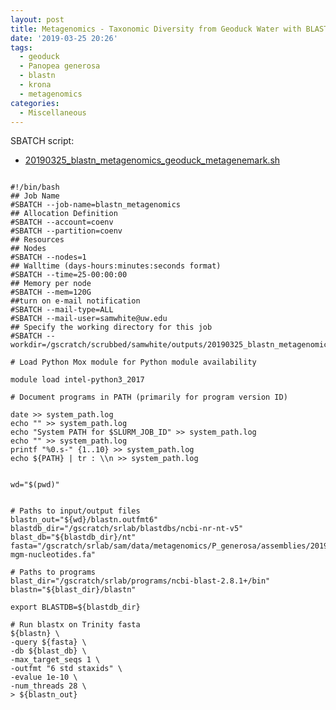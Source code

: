 ```yaml
---
layout: post
title: Metagenomics - Taxonomic Diversity from Geoduck Water with BLASTn and Krona Plots
date: '2019-03-25 20:26'
tags:
  - geoduck
  - Panopea generosa
  - blastn
  - krona
  - metagenomics
categories:
  - Miscellaneous
---
```


SBATCH script:

- [20190325_blastn_metagenomics_geoduck_metagenemark.sh](https://github.com/RobertsLab/sams-notebook/blob/master/sbatch_scripts/20190325_blastn_metagenomics_geoduck_metagenemark.sh)

<pre><code>
#!/bin/bash
## Job Name
#SBATCH --job-name=blastn_metagenomics
## Allocation Definition
#SBATCH --account=coenv
#SBATCH --partition=coenv
## Resources
## Nodes
#SBATCH --nodes=1
## Walltime (days-hours:minutes:seconds format)
#SBATCH --time=25-00:00:00
## Memory per node
#SBATCH --mem=120G
##turn on e-mail notification
#SBATCH --mail-type=ALL
#SBATCH --mail-user=samwhite@uw.edu
## Specify the working directory for this job
#SBATCH --workdir=/gscratch/scrubbed/samwhite/outputs/20190325_blastn_metagenomics_geoduck_metagenemark

# Load Python Mox module for Python module availability

module load intel-python3_2017

# Document programs in PATH (primarily for program version ID)

date >> system_path.log
echo "" >> system_path.log
echo "System PATH for $SLURM_JOB_ID" >> system_path.log
echo "" >> system_path.log
printf "%0.s-" {1..10} >> system_path.log
echo ${PATH} | tr : \\n >> system_path.log


wd="$(pwd)"


# Paths to input/output files
blastn_out="${wd}/blastn.outfmt6"
blastdb_dir="/gscratch/srlab/blastdbs/ncbi-nr-nt-v5"
blast_db="${blastdb_dir}/nt"
fasta="/gscratch/srlab/sam/data/metagenomics/P_generosa/assemblies/20190103-mgm-nucleotides.fa"

# Paths to programs
blast_dir="/gscratch/srlab/programs/ncbi-blast-2.8.1+/bin"
blastn="${blast_dir}/blastn"

export BLASTDB=${blastdb_dir}

# Run blastx on Trinity fasta
${blastn} \
-query ${fasta} \
-db ${blast_db} \
-max_target_seqs 1 \
-outfmt "6 std staxids" \
-evalue 1e-10 \
-num_threads 28 \
> ${blastn_out}

</code></pre>
